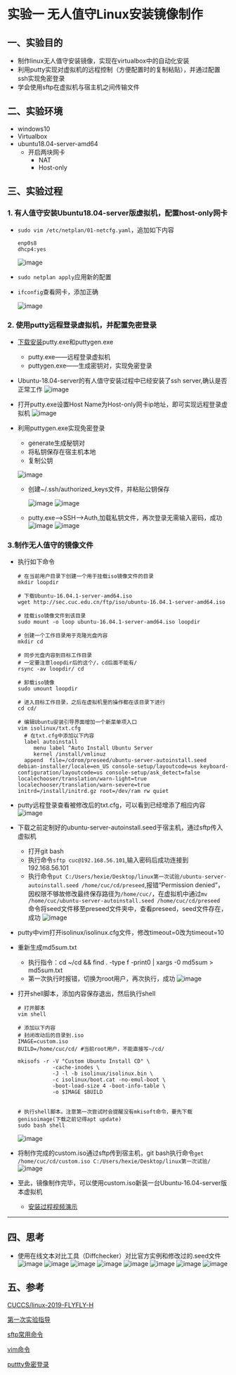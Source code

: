 # 实验一 无人值守Linux安装镜像制作
## 一、实验目的
- 制作linux无人值守安装镜像，实现在virtualbox中的自动化安装
- 利用putty实现对虚拟机的远程控制（方便配置时的复制粘贴），并通过配置ssh实现免密登录
- 学会使用sftp在虚拟机与宿主机之间传输文件


## 二、实验环境
- windows10
- Virtualbox
- ubuntu18.04-server-amd64
    - 开启两块网卡
        - NAT
        - Host-only
## 三、实验过程
### 1. 有人值守安装Ubuntu18.04-server版虚拟机，配置host-only网卡
- ```sudo vim /etc/netplan/01-netcfg.yaml```，追加如下内容
    ```
    enp0s8
    dhcp4:yes
    ```
    ![image](images/修改配置文件.png)
- ```sudo netplan apply```应用新的配置
- ```ifconfig```查看网卡，添加正确

    ![image](images/ifconfig.png)

### 2. 使用putty远程登录虚拟机，并配置免密登录
- [下载安装](https://www.chiark.greenend.org.uk/~sgtatham/putty/latest.html)putty.exe和puttygen.exe
    - putty.exe——远程登录虚拟机
    - puttygen.exe——生成密钥对，实现免密登录
- Ubuntu-18.04-server的有人值守安装过程中已经安装了ssh server,确认是否正常工作
![image](images/ssh.png)
- 打开putty.exe设置Host Name为Host-only网卡ip地址，即可实现远程登录虚拟机
![image](images/putty远程登录.png)
- 利用puttygen.exe实现免密登录
    - generate生成秘钥对
    - 将私钥保存在宿主机本地
    - 复制公钥
    
    ![image](images/免密登录.png)

   - 创建~/.ssh/authorized_keys文件，并粘贴公钥保存
   
       ![image](images/粘贴公钥1.png)
       ![image](images/粘贴公钥2.png)
    - putty.exe——>SSH——>Auth,加载私钥文件，再次登录无需输入密码，成功
        ![image](images/实现免密登录1.png)
        ![image](images/实现免密登录2.png)


### 3.制作无人值守的镜像文件
- 执行如下命令
    ```
    # 在当前用户目录下创建一个用于挂载iso镜像文件的目录
    mkdir loopdir
    
    # 下载Ubuntu-16.04.1-server-amd64.iso
    wget http://sec.cuc.edu.cn/ftp/iso/ubuntu-16.04.1-server-amd64.iso
    
    # 挂载iso镜像文件到该目录
    sudo mount -o loop ubuntu-16.04.1-server-amd64.iso loopdir
    
    # 创建一个工作目录用于克隆光盘内容
    mkdir cd
    
    # 同步光盘内容到目标工作目录
    # 一定要注意loopdir后的这个/，cd后面不能有/
    rsync -av loopdir/ cd
    
    # 卸载iso镜像
    sudo umount loopdir
    
    # 进入目标工作目录，之后在虚拟机里的操作都在该目录下进行
    cd cd/
    
    # 编辑Ubuntu安装引导界面增加一个新菜单项入口
    vim isolinux/txt.cfg
      # 在txt.cfg中添加以下内容
      label autoinstall
         menu label ^Auto Install Ubuntu Server
         kernel /install/vmlinuz
      append  file=/cdrom/preseed/ubuntu-server-autoinstall.seed debian-installer/locale=en_US console-setup/layoutcode=us keyboard-configuration/layoutcode=us console-setup/ask_detect=false localechooser/translation/warn-light=true localechooser/translation/warn-severe=true initrd=/install/initrd.gz root=/dev/ram rw quiet
    ```
- putty远程登录查看被修改后的txt.cfg，可以看到已经增添了相应内容
   ![image](images/iso配置.png)
- 下载之前定制好的ubuntu-server-autoinstall.seed于宿主机，通过sftp传入虚拟机
    - 打开git bash
    - 执行命令```sftp cuc@192.168.56.101```,输入密码后成功连接到192.168.56.101
    - 执行命令```put C:/Users/hexie/Desktop/linux第一次试验/ubuntu-server-autoinstall.seed /home/cuc/cd/preseed```,报错“Permission denied”，因权限不够故修改最终保存路径为```/home/cuc/```，在虚拟机中通过```mv /home/cuc/ubuntu-server-autoinstall.seed /home/cuc/cd/preseed ```命令将seed文件移至preseed文件夹中，查看preseed，seed文件存在，成功
    ![image](images/同步seed.png)
    
- putty中vim打开isolinux/isolinux.cfg文件，修改timeout=0改为timeout=10
- 重新生成md5sum.txt
    - 执行指令：cd ~/cd && find . -type f -print0 | xargs -0 md5sum > md5sum.txt
    - 第一次执行时报错，切换为root用户，再次执行，成功
     ![image](images/重新生成md5sum.png)
- 打开shell脚本，添加内容保存退出，然后执行shell

    ```
    # 打开脚本
    vim shell
    
    # 添加以下内容
    # 封闭改动后的目录到.iso
    IMAGE=custom.iso
    BUILD=/home/cuc/cd/ #当前root用户，不能直接写~/cd/
    
    mkisofs -r -V "Custom Ubuntu Install CD" \
               -cache-inodes \
               -J -l -b isolinux/isolinux.bin \
               -c isolinux/boot.cat -no-emul-boot \
               -boot-load-size 4 -boot-info-table \
               -o $IMAGE $BUILD
    
    
    # 执行shell脚本。注意第一次尝试时会提醒没有mkisoft命令，要先下载genisoimage(下载之前记得apt update)
    sudo bash shell
    
    ```
    ![image](images/shell脚本.png)
- 将制作完成的custom.iso通过sftp传到宿主机，git bash执行命令```get /home/cuc/cd/custom.iso C:/Users/hexie/Desktop/linux第一次试验/```
     ![image](images/传输最终iso.png)

- 至此，镜像制作完毕，可以使用custom.iso新装一台Ubuntu-16.04-server版本虚拟机
    - [安装过程视频演示](http://xiaoying.tv/v/zlhfCr/1/?fromApp=XiaoYing&toApp=copylink)
--- 
## 四、思考
- 使用在线文本对比工具（Diffchecker）对比官方实例和修改过的.seed文件
    ![image](images/1.png)
    ![image](images/2.png)
    ![image](images/3.png)
    ![image](images/4.png)
    ![image](images/5.png)
    ![image](images/6.png)
    ![image](images/7.png)
    ![image](images/8.png)



## 五、参考
[CUCCS/linux-2019-FLYFLY-H](https://github.com/CUCCS/linux-2019-FLYFLY-H/blob/linux_exp1/exp_1.md)

[第一次实验指导](http://sec.cuc.edu.cn/huangwei/course/LinuxSysAdmin/chap0x01.exp.md.html#/6/3)

[sftp常用命令](https://blog.csdn.net/qq_24309787/article/details/80117269)

[vim命令](https://blog.csdn.net/qinfuan2017/article/details/79728906)

[puttty免密登录](https://blog.csdn.net/tajun77/article/details/51043675)